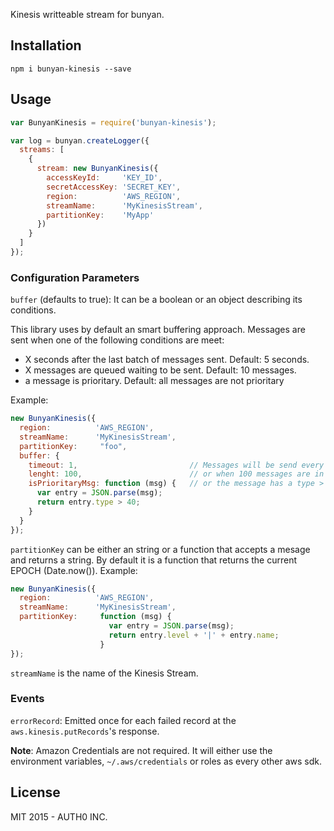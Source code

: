 Kinesis writteable stream for bunyan.

## Installation

```
npm i bunyan-kinesis --save
```

## Usage

```javascript
var BunyanKinesis = require('bunyan-kinesis');

var log = bunyan.createLogger({
  streams: [
    {
      stream: new BunyanKinesis({
        accessKeyId:     'KEY_ID',
        secretAccessKey: 'SECRET_KEY',
        region:          'AWS_REGION',
        streamName:      'MyKinesisStream',
        partitionKey:    'MyApp'
      })
    }
  ]
});
```

### Configuration Parameters

`buffer` (defaults to true): It can be a boolean or an object describing its conditions.

This library uses by default an smart buffering approach. Messages are sent when one of the following conditions are meet:

-  X seconds after the last batch of messages sent. Default: 5 seconds.
-  X messages are queued waiting to be sent. Default: 10 messages.
-  a message is prioritary. Default: all messages are not prioritary

Example:
```javascript
new BunyanKinesis({
  region:          'AWS_REGION',
  streamName:      'MyKinesisStream',
  partitionKey:     "foo",
  buffer: {
    timeout: 1,                         // Messages will be send every second
    lenght: 100,                        // or when 100 messages are in the queue
    isPrioritaryMsg: function (msg) {   // or the message has a type > 40
      var entry = JSON.parse(msg);
      return entry.type > 40;      
    }
  }
});
```


`partitionKey` can be either an string or a function that accepts a mesage and returns a string. By default it is a function that returns the current EPOCH (Date.now()). Example:

```javascript
new BunyanKinesis({
  region:          'AWS_REGION',
  streamName:      'MyKinesisStream',
  partitionKey:     function (msg) {
                      var entry = JSON.parse(msg);
                      return entry.level + '|' + entry.name;
                    }
});
```

`streamName` is the name of the Kinesis Stream.

### Events
`errorRecord`: Emitted once for each failed record at the `aws.kinesis.putRecords`'s response.

**Note**: Amazon Credentials are not required. It will either use the environment variables, `~/.aws/credentials` or roles as every other aws sdk.

## License

MIT 2015 - AUTH0 INC.